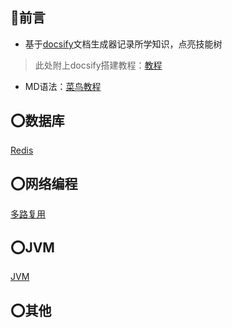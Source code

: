## 🤝前言

- 基于[docsify](https://docsify.js.org/#/zh-cn/)文档生成器记录所学知识，点亮技能树

> 此处附上docsify搭建教程：[教程](/1.Docsify/1.搭建Docsify到GitHub)

- MD语法：[菜鸟教程](https://www.runoob.com/markdown/md-tutorial.html)

## ⭕数据库

[Redis](/12.Redis/README)	

## ⭕网络编程

[多路复用](/6.JavaWeb网络编程/多路复用)

## ⭕JVM

[JVM](/15.JVM/README)

## ⭕其他

